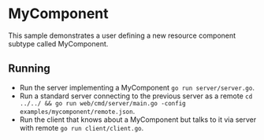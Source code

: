 # MyComponent

This sample demonstrates a user defining a new resource component subtype called MyComponent.

## Running

* Run the server implementing a MyComponent `go run server/server.go`.
* Run a standard server connecting to the previous server as a remote `cd ../../ && go run web/cmd/server/main.go -config examples/mycomponent/remote.json`.
* Run the client that knows about a MyComponent but talks to it via server with remote `go run client/client.go`.
